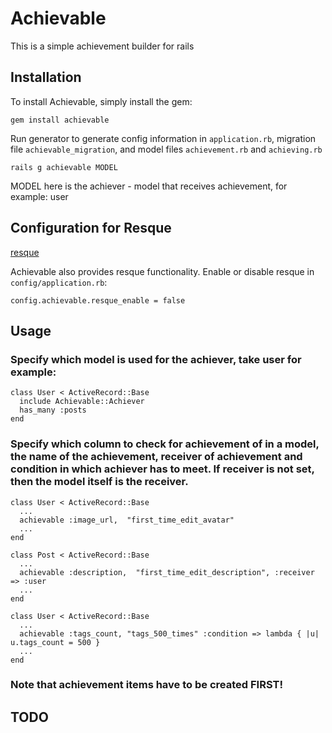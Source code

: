 # Achievable

This is a simple achievement builder for rails


## Installation

To install Achievable, simply install the gem:

    gem install achievable
    
Run generator to generate config information in `application.rb`, migration file `achievable_migration`, and model files `achievement.rb` and `achieving.rb`

    rails g achievable MODEL
    
MODEL here is the achiever - model that receives achievement, for example: user
    
## Configuration for Resque
[resque](https://github.com/defunkt/resque)

Achievable also provides resque functionality. Enable or disable resque in `config/application.rb`:

    config.achievable.resque_enable = false

## Usage

### Specify which model is used for the achiever, take user for example:

    class User < ActiveRecord::Base
      include Achievable::Achiever
      has_many :posts
    end

### Specify which column to check for achievement of in a model, the name of the achievement, receiver of achievement and condition in which achiever has to meet. If receiver is not set, then the model itself is the receiver.

    class User < ActiveRecord::Base
      ...
      achievable :image_url,  "first_time_edit_avatar"
      ...
    end
    
    class Post < ActiveRecord::Base
      ...
      achievable :description,  "first_time_edit_description", :receiver => :user
      ...
    end
    
    class User < ActiveRecord::Base
      ... 
      achievable :tags_count, "tags_500_times" :condition => lambda { |u| u.tags_count = 500 }
      ...
    end

### Note that achievement items have to be created FIRST!

## TODO

    